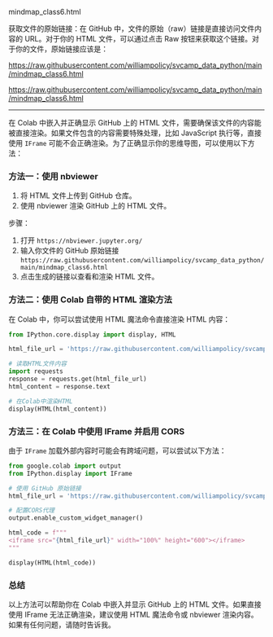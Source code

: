 
mindmap_class6.html

获取文件的原始链接：在 GitHub 中，文件的原始（raw）链接是直接访问文件内容的 URL。对于你的 HTML 文件，可以通过点击 Raw 按钮来获取这个链接。对于你的文件，原始链接应该是：


https://raw.githubusercontent.com/williampolicy/svcamp_data_python/main/mindmap_class6.html

https://raw.githubusercontent.com/williampolicy/svcamp_data_python/main/mindmap_class6.html

----


在 Colab 中嵌入并正确显示 GitHub 上的 HTML 文件，需要确保该文件的内容能被直接渲染。如果文件包含的内容需要特殊处理，比如 JavaScript 执行等，直接使用 `IFrame` 可能不会正确渲染。为了正确显示你的思维导图，可以使用以下方法：

### 方法一：使用 nbviewer
1. 将 HTML 文件上传到 GitHub 仓库。
2. 使用 nbviewer 渲染 GitHub 上的 HTML 文件。

步骤：
1. 打开 `https://nbviewer.jupyter.org/`
2. 输入你文件的 GitHub 原始链接 `https://raw.githubusercontent.com/williampolicy/svcamp_data_python/main/mindmap_class6.html`
3. 点击生成的链接以查看和渲染 HTML 文件。

### 方法二：使用 Colab 自带的 HTML 渲染方法

在 Colab 中，你可以尝试使用 HTML 魔法命令直接渲染 HTML 内容：

```python
from IPython.core.display import display, HTML

html_file_url = 'https://raw.githubusercontent.com/williampolicy/svcamp_data_python/main/mindmap_class6.html'

# 读取HTML文件内容
import requests
response = requests.get(html_file_url)
html_content = response.text

# 在Colab中渲染HTML
display(HTML(html_content))
```

### 方法三：在 Colab 中使用 IFrame 并启用 CORS
由于 `IFrame` 加载外部内容时可能会有跨域问题，可以尝试以下方法：

```python
from google.colab import output
from IPython.display import IFrame

# 使用 GitHub 原始链接
html_file_url = 'https://raw.githubusercontent.com/williampolicy/svcamp_data_python/main/mindmap_class6.html'

# 配置CORS代理
output.enable_custom_widget_manager()

html_code = f"""
<iframe src="{html_file_url}" width="100%" height="600"></iframe>
"""

display(HTML(html_code))
```

### 总结
以上方法可以帮助你在 Colab 中嵌入并显示 GitHub 上的 HTML 文件。如果直接使用 IFrame 无法正确渲染，建议使用 HTML 魔法命令或 nbviewer 渲染内容。如果有任何问题，请随时告诉我。
